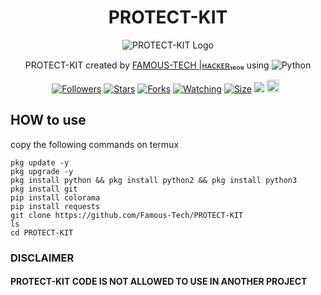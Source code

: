 <h1 align="center">PROTECT-KIT</h1> <p align="center"> <img src="https://telegra.ph/file/1d083f2cc089db688a191.jpg" alt="PROTECT-KIT Logo"/> </p> <p align="center"> PROTECT-KIT created by <a href="https://github.com/Famous-Tech" target="_blank">FAMOUS-TECH |ʜᴀᴄᴋᴇʀ₁₆₀₉</a> using <img src="https://img.shields.io/badge/python-3670A0?style=for-the-badge&logo=python&logoColor=ffdd54" alt="Python"/> </p> <p align="center"> <a href="https://github.com/Famous-Tech/followers"><img title="Followers" src="https://img.shields.io/github/followers/Famous-Tech?color=red&style=flat-square"></a> <a href="https://github.com/Famous-Tech/PROTECT-KIT/stargazers/"><img title="Stars" src="https://img.shields.io/github/stars/Famous-Tech/PROTECT-KIT?color=blue&style=flat-square"></a> <a href="https://github.com/Famous-Tech/PROTECT-KIT/network/members"><img title="Forks" src="https://img.shields.io/github/forks/Famous-Tech/PROTECT-KIT?color=red&style=flat-square"></a> <a href="https://github.com/Famous-Tech/PROTECT-KIT/watchers"><img title="Watching" src="https://img.shields.io/github/watchers/Famous-Tech/PROTECT-KIT?label=Watchers&color=blue&style=flat-square"></a> <a href="https://github.com/Famous-Tech/PROTECT-KIT/"><img title="Size" src="https://img.shields.io/github/repo-size/Famous-Tech/PROTECT-KIT?style=flat-square&color=green"></a> <a href="https://hits.seeyoufarm.com"><img src="https://hits.seeyoufarm.com/api/count/incr/badge.svg?url=https%3A%2F%2Fgithub.com%2FFamous-Tech%2FPROTECT-KIT&count_bg=%2379C83D&title_bg=%23555555&icon=probot.svg&icon_color=%2300FF6D&title=hits&edge_flat=false"/></a> <a href="https://github.com/Famous-Tech/PROTECT-KIT/graphs/commit-activity"><img height="20" src="https://img.shields.io/badge/Maintained%3F-yes-green.svg"></a>&nbsp;&nbsp; </p>

## HOW to use 
copy the following commands on termux 
```
pkg update -y
pkg upgrade -y
pkg install python && pkg install python2 && pkg install python3
pkg install git
pip install colorama
pip install requests
git clone https://github.com/Famous-Tech/PROTECT-KIT
ls
cd PROTECT-KIT 
```
### DISCLAIMER 
#### PROTECT-KIT CODE IS NOT ALLOWED TO USE IN ANOTHER PROJECT 



